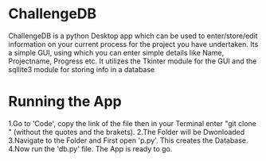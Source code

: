 # ChallengeDB
ChallengeDB is a python Desktop app which can be used to enter/store/edit information on your current process for the project you have undertaken. Its a simple GUI, using which you can enter simple details like Name, Projectname, Progress etc. It utilizes the Tkinter module for the GUI and the sqllite3 module for storing info in a database 

# Running the App
1.Go to 'Code', copy the link of the file then in your Terminal enter "git clone <link>" (without the quotes and the brakets).
2.The Folder will be Dwonloaded
3.Navigate to the Folder and First open 'p.py'. This creates the Database.
4.Now run the 'db.py' file. The App is ready to go.

